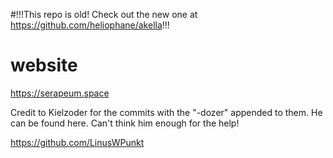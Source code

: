 #!!!This repo is old! Check out the new one at https://github.com/heliophane/akella!!!



# website
https://serapeum.space

Credit to Kielzoder for the commits with the "-dozer" appended to them. He can be found here. Can't think him enough for the help!

https://github.com/LinusWPunkt
